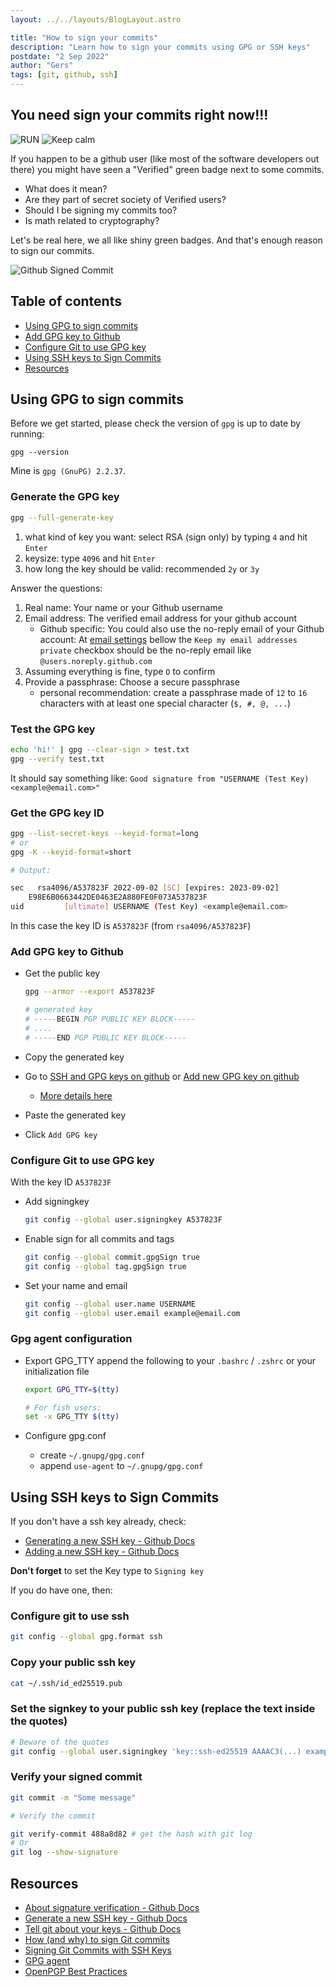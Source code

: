 ```yaml
---
layout: ../../layouts/BlogLayout.astro

title: "How to sign your commits"
description: "Learn how to sign your commits using GPG or SSH keys"
postdate: "2 Sep 2022"
author: "Gers"
tags: [git, github, ssh]
---
```


## You need sign your commits right now!!!

![RUN](https://media.giphy.com/media/7kn27lnYSAE9O/giphy.gif)
![Keep calm](https://media.giphy.com/media/p9bj7nrUPAypq/giphy.gif)

If you happen to be a github user (like most of the software developers out there) you might have seen a "Verified" green badge next to some commits.

-   What does it mean?
-   Are they part of secret society of Verified users?
-   Should I be signing my commits too?
-   Is math related to cryptography?

Let's be real here, we all like shiny green badges. And that's enough reason to sign our commits.

![Github Signed Commit](https://docs.github.com/assets/cb-13111/images/help/commits/verified-commit.png)

## Table of contents

-   [Using GPG to sign commits](#using-gpg-to-sign-commits)
-   [Add GPG key to Github](#add-gpg-key-to-github)
-   [Configure Git to use GPG key](#configure-git-to-use-gpg-key)
-   [Using SSH keys to Sign Commits](#using-ssh-keys-to-sign-commits)
-   [Resources](#resources)

## Using GPG to sign commits

Before we get started, please check the version of `gpg` is up to date by running:

```
gpg --version
```

Mine is `gpg (GnuPG) 2.2.37`.

### Generate the GPG key

```bash
gpg --full-generate-key
```

1. what kind of key you want: select RSA (sign only) by typing `4` and hit `Enter`
2. keysize: type `4096` and hit `Enter`
3. how long the key should be valid: recommended `2y` or `3y`

Answer the questions:

1. Real name: Your name or your Github username
2. Email address: The verified email address for your github account
    - Github specific: You could also use the no-reply email of your Github account: At [email settings](https://github.com/settings/emails) bellow the `Keep my email addresses private` checkbox should be the no-reply email like `@users.noreply.github.com`
3. Assuming everything is fine, type `O` to confirm
4. Provide a passphrase: Choose a secure passphrase
    - personal recommendation: create a passphrase made of `12` to `16` characters with at least one special character (`$, #, @, ...`)

### Test the GPG key

```bash
echo 'hi!' | gpg --clear-sign > test.txt
gpg --verify test.txt
```

It should say something like: `Good signature from "USERNAME (Test Key) <example@email.com>"`

### Get the GPG key ID

```bash
gpg --list-secret-keys --keyid-format=long
# or
gpg -K --keyid-format=short

# Output:

sec   rsa4096/A537823F 2022-09-02 [SC] [expires: 2023-09-02]
    E98E6B0663442DE0463E2A880FE0F073A537823F
uid         [ultimate] USERNAME (Test Key) <example@email.com>
```

In this case the key ID is `A537823F` (from `rsa4096/A537823F`)

### Add GPG key to Github

-   Get the public key

    ```bash
    gpg --armor --export A537823F

    # generated key
    # -----BEGIN PGP PUBLIC KEY BLOCK-----
    # ....
    # -----END PGP PUBLIC KEY BLOCK-----
    ```

-   Copy the generated key
-   Go to [SSH and GPG keys on github](https://github.com/settings/keys) or [Add new GPG key on github](https://github.com/settings/gpg/new)
    -   [More details here](https://docs.github.com/en/authentication/managing-commit-signature-verification/adding-a-gpg-key-to-your-github-account)
-   Paste the generated key
-   Click `Add GPG key`

### Configure Git to use GPG key

With the key ID `A537823F`

-   Add signingkey
    ```bash
    git config --global user.signingkey A537823F
    ```
-   Enable sign for all commits and tags
    ```bash
    git config --global commit.gpgSign true
    git config --global tag.gpgSign true
    ```
-   Set your name and email
    ```bash
    git config --global user.name USERNAME
    git config --global user.email example@email.com
    ```

### Gpg agent configuration

-   Export GPG_TTY
    append the following to your `.bashrc` / `.zshrc` or your initialization file

    ```bash
    export GPG_TTY=$(tty)

    # For fish users:
    set -x GPG_TTY $(tty)
    ```

-   Configure gpg.conf
    -   create `~/.gnupg/gpg.conf`
    -   append `use-agent` to `~/.gnupg/gpg.conf`

## Using SSH keys to Sign Commits

If you don't have a ssh key already, check:

-   [Generating a new SSH key - Github Docs](https://docs.github.com/en/authentication/connecting-to-github-with-ssh/generating-a-new-ssh-key-and-adding-it-to-the-ssh-agent)
-   [Adding a new SSH key - Github Docs](https://docs.github.com/en/authentication/connecting-to-github-with-ssh/adding-a-new-ssh-key-to-your-github-account)

**Don't forget** to set the Key type to `Signing key`

If you do have one, then:

### Configure git to use ssh

```bash
git config --global gpg.format ssh
```

### Copy your public ssh key

```bash
cat ~/.ssh/id_ed25519.pub
```

### Set the signkey to your public ssh key (replace the text inside the quotes)

```bash
# Beware of the quotes
git config --global user.signingkey 'key::ssh-ed25519 AAAAC3(...) example@email.com'
```

### Verify your signed commit

```bash
git commit -m "Some message"

# Verify the commit

git verify-commit 488a8d82 # get the hash with git log
# Or
git log --show-signature
```

## Resources

-   [About signature verification - Github Docs](https://docs.github.com/en/authentication/managing-commit-signature-verification/about-commit-signature-verification)
-   [Generate a new SSH key - Github Docs](https://docs.github.com/en/authentication/connecting-to-github-with-ssh/generating-a-new-ssh-key-and-adding-it-to-the-ssh-agent)
-   [Tell git about your keys - Github Docs](https://docs.github.com/en/authentication/managing-commit-signature-verification/telling-git-about-your-signing-key)
-   [How (and why) to sign Git commits](https://withblue.ink/2020/05/17/how-and-why-to-sign-git-commits.html)
-   [Signing Git Commits with SSH Keys](https://blog.dbrgn.ch/2021/11/16/git-ssh-signatures/)
-   [GPG agent](https://linux.die.net/man/1/gpg-agent)
-   [OpenPGP Best Practices](https://riseup.net/en/security/message-security/openpgp/best-practices)

